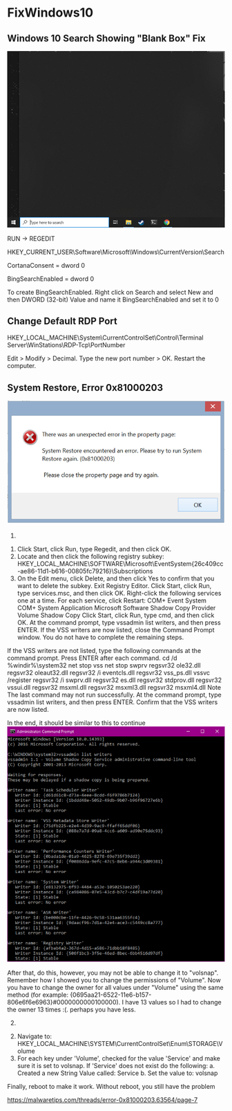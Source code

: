 # FixWindows10
 
## Windows 10 Search Showing "Blank Box" Fix

![Image description](00.png)

RUN -> REGEDIT

HKEY_CURRENT_USER\Software\Microsoft\Windows\CurrentVersion\Search

CortanaConsent = dword 0


BingSearchEnabled = dword 0


To create BingSearchEnabled. Right click on Search and select New and then DWORD (32-bit) Value and name it BingSearchEnabled and set it to 0

## Change Default RDP Port

HKEY_LOCAL_MACHINE\System\CurrentControlSet\Control\Terminal Server\WinStations\RDP-Tcp\PortNumber

Edit > Modify > Decimal. Type the new port number > OK. Restart the computer.

## System Restore, Error 0x81000203

![Image description](0x81000203.png)

1)

1. Click Start, click Run, type Regedit, and then click OK.
2. Locate and then click the following registry subkey:
HKEY_LOCAL_MACHINE\SOFTWARE\Microsoft\EventSystem\{26c409cc-ae86-11d1-b616-00805fc79216}\Subscriptions
3. On the Edit menu, click Delete, and then click Yes to confirm that you want to delete the subkey.
Exit Registry Editor.
Click Start, click Run, type services.msc, and then click OK.
Right-click the following services one at a time. For each service, click Restart:
COM+ Event System
COM+ System Application
Microsoft Software Shadow Copy Provider
Volume Shadow Copy
Click Start, click Run, type cmd, and then click OK.
At the command prompt, type vssadmin list writers, and then press ENTER.
If the VSS writers are now listed, close the Command Prompt window. You do not have to complete the remaining steps.

If the VSS writers are not listed, type the following commands at the command prompt. Press ENTER after each command.
cd /d %windir%\system32
net stop vss
net stop swprv
regsvr32 ole32.dll
regsvr32 oleaut32.dll
regsvr32 /i eventcls.dll
regsvr32 vss_ps.dll
vssvc /register
regsvr32 /i swprv.dll
regsvr32 es.dll
regsvr32 stdprov.dll
regsvr32 vssui.dll
regsvr32 msxml.dll
regsvr32 msxml3.dll
regsvr32 msxml4.dll
Note The last command may not run successfully.
At the command prompt, type vssadmin list writers, and then press ENTER.
Confirm that the VSS writers are now listed.

In the end, it should be similar to this to continue
![Image description](systemrestore.png)

After that, do this, however, you may not be able to change it to "volsnap". Remember how I showed you to change the permissions of "Volume". Now you have to change the owner for all values under "Volume" using the same method (for example: {0695aa21-6522-11e6-b157-806e6f6e6963}#0000000000100000). I have 13 values so I had to change the owner 13 times :(. perhaps you have less.

2)

2. Navigate to: HKEY_LOCAL_MACHINE\SYSTEM\CurrentControlSet\Enum\STORAGE\Volume
3. For each key under 'Volume', checked for the value 'Service' and make sure it is set to volsnap. If 'Service' does not exist do the following:
a. Created a new String Value called: Service
b. Set the value to: volsnap

Finally, reboot to make it work. Without reboot, you still have the problem


https://malwaretips.com/threads/error-0x81000203.63564/page-7

